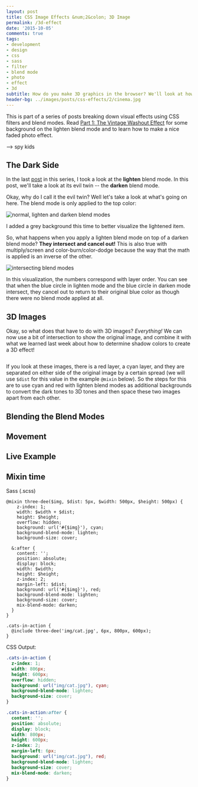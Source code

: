 ```yaml
---
layout: post
title: CSS Image Effects &num;2&colon; 3D Image
permalink: /3d-effect
date: '2015-10-05'
comments: true
tags:
- development
- design
- css
- sass
- filter
- blend mode
- photo
- effect
- 3d
subtitle: How do you make 3D graphics in the browser? We'll look at how blend modes work together to create this effect.
header-bg: ../images/posts/css-effects/2/cinema.jpg
---
```


This is part of a series of posts breaking down visual effects using CSS filters and blend modes. Read [Part 1: The Vintage Washout Effect](/vintage-washout) for some background on the lighten blend mode and to learn how to make a nice faded photo effect.

--> spy kids

## The Dark Side

In the last [post](/vintage-washout) in this series, I took a look at the **lighten** blend mode. In this post, we'll take a look at its evil twin -- the **darken** blend mode.

Okay, why do I call it the evil twin? Well let's take a look at what's going on here. The blend mode is only applied to the top color:

![normal, lighten and darken blend modes](../images/posts/css-effects/2/blendmodes--list.png)

<p class="caption">I added a grey background this time to better visualize the lightened item.</p>

So, what happens when you apply a lighten blend mode on top of a darken blend mode? **They intersect and cancel out!** This is also true with multiply/screen and color-burn/color-dodge because the way that the math is applied is an inverse of the other.

![intersecting blend modes](../images/posts/css-effects/2/blendmodes--lightendarken.png)

In this visualization, the numbers correspond with layer order. You can see that when the blue circle in lighten mode and the blue circle in darken mode intersect, they cancel out to return to their original blue color as though there were no blend mode applied at all.

## 3D Images

Okay, so what does that have to do with 3D images? *Everything!* We can now use a bit of intersection to show the original image, and combine it with what we learned last week about how to determine shadow colors to create a 3D effect!

<img style="max-width: 600px" src="../images/posts/css-effects/2/3D-Avatar-movie.jpg" alt="" class="right">

If you look at these images, there is a red layer, a cyan layer, and they are separated on either side of the original image by a certain spread (we will use `$dist` for this value in the example `@mixin` below). So the steps for this are to use cyan and red with lighten blend modes as additional backgrounds to convert the dark tones to 3D tones and then space these two images apart from each other.

## Blending the Blend Modes

## Movement

## Live Example

## Mixin time

Sass (.scss)

```
@mixin three-dee($img, $dist: 5px, $width: 500px, $height: 500px) {
    z-index: 1;
    width: $width + $dist;
    height: $height;
    overflow: hidden;
    background: url('#{$img}'), cyan;
    background-blend-mode: lighten;
    background-size: cover;

  &:after {
    content: '';
    position: absolute;
    display: block;
    width: $width;
    height: $height;
    z-index: 2;
    margin-left: $dist;
    background: url('#{$img}'), red;
    background-blend-mode: lighten;
    background-size: cover;
    mix-blend-mode: darken;
  }
}

.cats-in-action {
  @include three-dee('img/cat.jpg', 6px, 800px, 600px);
}
```

CSS Output:

```css
.cats-in-action {
  z-index: 1;
  width: 806px;
  height: 600px;
  overflow: hidden;
  background: url("img/cat.jpg"), cyan;
  background-blend-mode: lighten;
  background-size: cover;
}

.cats-in-action:after {
  content: '';
  position: absolute;
  display: block;
  width: 800px;
  height: 600px;
  z-index: 2;
  margin-left: 6px;
  background: url("img/cat.jpg"), red;
  background-blend-mode: lighten;
  background-size: cover;
  mix-blend-mode: darken;
}
```